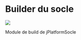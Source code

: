 # Builder du socle
 
<a href="https://travis-ci.org/departement-loire-atlantique/jPlatformSocleBuilder">
<img src="https://travis-ci.org/departement-loire-atlantique/jPlatformSocleBuilder.svg?branch=master" />
</a>

Module de build de jPlatformSocle
